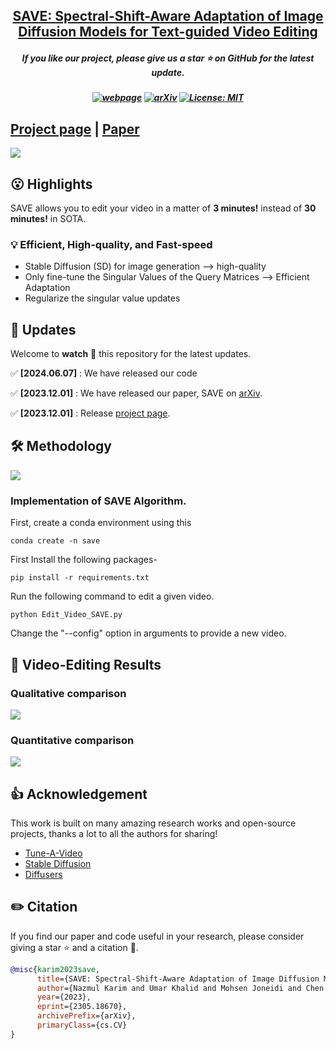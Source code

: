 <h2 align="center"> <a href="https://github.com/nazmul-karim170/SAVE-Text2Video-Diffusion">
SAVE: Spectral-Shift-Aware Adaptation of Image Diffusion Models for Text-guided Video Editing</a></h2>
<h5 align="center"> If you like our project, please give us a star ⭐ on GitHub for the latest update.  </h2>

<h5 align="center">

[![webpage](https://img.shields.io/badge/Webpage-blue)](https://free-editor.github.io/)
[![arXiv](https://img.shields.io/badge/Arxiv-2312.09313-b31b1b.svg?logo=arXiv)](https://arxiv.org/abs/2312.13663)
[![License: MIT](https://img.shields.io/badge/License-MIT-yellow.svg)](https://github.com/nazmul-karim170/SAVE-Text2Video-Diffusion/blob/main/LICENSE) 


</h5>

## [Project page](https://free-editor.github.io/) | [Paper](https://arxiv.org/abs/2312.13663) 


<img src="asset/Results.png"/>

## 😮 Highlights

SAVE allows you to edit your video in a matter of **3 minutes!** instead of **30 minutes!** in SOTA. 

### 💡 Efficient, High-quality, and Fast-speed
- Stable Diffusion (SD) for image generation   -->   high-quality
- Only fine-tune the Singular Values of the Query Matrices  --> Efficient Adaptation
- Regularize the singular value updates 


## 🚩 **Updates**

Welcome to **watch** 👀 this repository for the latest updates.

✅ **[2024.06.07]** : We have released our code

✅ **[2023.12.01]** : We have released our paper, SAVE on [arXiv](https://arxiv.org/abs/2305.18670).

✅ **[2023.12.01]** : Release [project page](https://save-textguidedvideoediting.github.io/).


## 🛠️ Methodology

<img src="asset/Main.png"/>

### Implementation of SAVE Algorithm.

First, create a conda environment using this
	
 	conda create -n save

First Install the following packages-
	
	pip install -r requirements.txt
	
Run the following command to edit a given video. 
	
	python Edit_Video_SAVE.py
	
Change the "--config" option in arguments to provide a new video.

## 🚀 Video-Editing Results

### Qualitative comparison

<img src="asset/Compare.png"/>

### Quantitative comparison

<img src="asset/quant_S.png"/>

## 👍 **Acknowledgement**
This work is built on many amazing research works and open-source projects, thanks a lot to all the authors for sharing!
* [Tune-A-Video](https://github.com/showlab/Tune-A-Video)
* [Stable Diffusion](https://github.com/CompVis/stable-diffusion)
* [Diffusers](https://github.com/huggingface/diffusers)

## ✏️ Citation
If you find our paper and code useful in your research, please consider giving a star :star: and a citation :pencil:.

```BibTeX
@misc{karim2023save,
      title={SAVE: Spectral-Shift-Aware Adaptation of Image Diffusion Models for Text-driven Video Editing}, 
      author={Nazmul Karim and Umar Khalid and Mohsen Joneidi and Chen Chen and Nazanin Rahnavard},
      year={2023},
      eprint={2305.18670},
      archivePrefix={arXiv},
      primaryClass={cs.CV}
}
```
<!---->
